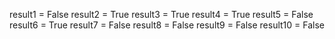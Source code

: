 result1 = False
result2 = True
result3 = True
result4 = True
result5 = False
result6 = True
result7 = False
result8 = False
result9 = False
result10 = False